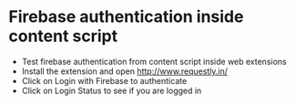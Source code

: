 # Firebase authentication inside content script

- Test firebase authentication from content script inside web extensions
- Install the extension and open http://www.requestly.in/
- Click on Login with Firebase to authenticate
- Click on Login Status to see if you are logged in
